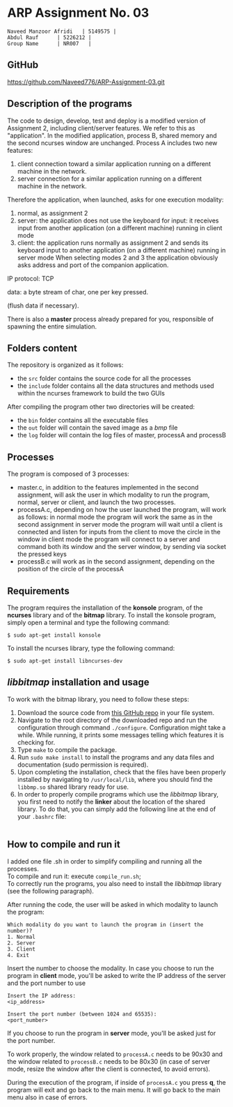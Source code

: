 # ARP Assignment No. 03
	Naveed Manzoor Afridi	| 5149575 |
	Abdul Rauf		| 5226212 |
	Group Name		| NR007   |
## GitHub
https://github.com/Naveed776/ARP-Assignment-03.git

## Description of the programs
The code to design, develop, test and deploy is a modified version of Assignment 2, including client/server features. We refer to this as "application". In the modified application, process B, shared memory and the second ncurses window are unchanged. Process A includes two new features:
1. client connection toward a similar application running on a different machine in the network.
2. server connection for a similar application running on a different machine in the network.

Therefore the application, when launched, asks for one execution modality:
1. normal, as assignment 2
2. server: the application does not use the keyboard for input: it receives input from another application (on a different machine) running in client mode
3. client: the application runs normally as assignment 2 and sends its keyboard input to another application (on a different machine) running in server mode
When selecting modes 2 and 3 the application obviously asks address and port of the companion application.

IP protocol: TCP

data: a byte stream of char, one per key pressed.

(flush data if necessary).

There is also a **master** process already prepared for you, responsible of spawning the entire simulation.

## Folders content

The repository is organized as it follows:
- the `src` folder contains the source code for all the processes
- the `include` folder contains all the data structures and methods used within the ncurses framework to build the two GUIs

After compiling the program other two directories will be created:

- the `bin` folder contains all the executable files
- the `out` folder will contain the saved image as a *bmp* file
- the `log` folder will contain the log files of master, processA and processB

 
## Processes
The program is composed of 3 processes:

- master.c, in addition to the features implemented in the second assignment, will ask the user in which modality to run the program, normal, server or client, and launch the two processes.
- processA.c, depending on how the user launched the program, will work as follows:
        in normal mode the program will work the same as in the second assignment
        in server mode the program will wait until a client is connected and listen for inputs from the client to move the circle in the window
        in client mode the program will connect to a server and command both its window and the server window, by sending via socket the pressed keys
- processB.c will work as in the second assignment, depending on the position of the circle of the processA



## Requirements
The program requires the installation of the **konsole** program, of the **ncurses** library and of the **bitmap** library. To install the konsole program, simply open a terminal and type the following command:
```console
$ sudo apt-get install konsole
```
To install the ncurses library, type the following command:
```console
$ sudo apt-get install libncurses-dev
```

## *libbitmap* installation and usage
To work with the bitmap library, you need to follow these steps:
1. Download the source code from [this GitHub repo](https://github.com/draekko/libbitmap.git) in your file system.
2. Navigate to the root directory of the downloaded repo and run the configuration through command ```./configure```. Configuration might take a while.  While running, it prints some messages telling which features it is checking for.
3. Type ```make``` to compile the package.
4. Run ```sudo make install``` to install the programs and any data files and documentation (sudo permission is required).
5. Upon completing the installation, check that the files have been properly installed by navigating to ```/usr/local/lib```, where you should find the ```libbmp.so``` shared library ready for use.
6. In order to properly compile programs which use the *libbitmap* library, you first need to notify the **linker** about the location of the shared library. To do that, you can simply add the following line at the end of your ```.bashrc``` file:      
```export LD_LIBRARY_PATH="/usr/local/lib:$LD_LIBRARY_PATH"
```

## How to compile and run it
I added one file .sh in order to simplify compiling and running all the processes.  
To compile and run it: execute ```compile_run.sh```;  
To correctly run the programs, you also need to install the *libbitmap* library (see the following paragraph).

After running the code, the user will be asked in which modality to launch the program:

    Which modality do you want to launch the program in (insert the number)?
    1. Normal
    2. Server
    3. Client
    4. Exit

Insert the number to choose the modality. In case you choose to run the program in **client** mode, you'll be asked to write the IP address of the server and the port number to use

    Insert the IP address:
    <ip_address>

    Insert the port number (between 1024 and 65535):
    <port_number>

If you choose to run the program in **server** mode, you'll be asked just for the port number.

To work properly, the window related to `processA.c` needs to be 90x30 and the window related to `processB.c` needs to be 80x30 (in case of server mode, resize the window after the client is connected, to avoid errors).

During the execution of the program, if inside of `processA.c` you press **q**, the program will exit and go back to the main menu. It will go back to the main menu also in case of errors.
